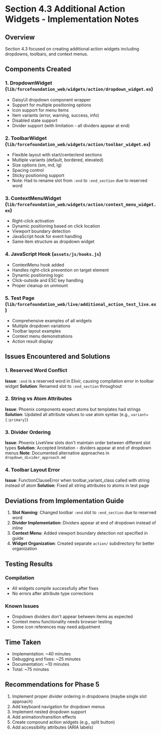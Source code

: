 # Section 4.3 Additional Action Widgets - Implementation Notes

## Overview
Section 4.3 focused on creating additional action widgets including dropdowns, toolbars, and context menus.

## Components Created

### 1. DropdownWidget (`lib/forcefoundation_web/widgets/action/dropdown_widget.ex`)
- DaisyUI dropdown component wrapper
- Support for multiple positioning options
- Icon support for menu items
- Item variants (error, warning, success, info)
- Disabled state support
- Divider support (with limitation - all dividers appear at end)

### 2. ToolbarWidget (`lib/forcefoundation_web/widgets/action/toolbar_widget.ex`)
- Flexible layout with start/center/end sections
- Multiple variants (default, bordered, elevated)
- Size options (sm, md, lg)
- Spacing control
- Sticky positioning support
- Note: Had to rename slot from `:end` to `:end_section` due to reserved word

### 3. ContextMenuWidget (`lib/forcefoundation_web/widgets/action/context_menu_widget.ex`)
- Right-click activation
- Dynamic positioning based on click location
- Viewport boundary detection
- JavaScript hook for event handling
- Same item structure as dropdown widget

### 4. JavaScript Hook (`assets/js/hooks.js`)
- ContextMenu hook added
- Handles right-click prevention on target element
- Dynamic positioning logic
- Click-outside and ESC key handling
- Proper cleanup on unmount

### 5. Test Page (`lib/forcefoundation_web/live/additional_action_test_live.ex`)
- Comprehensive examples of all widgets
- Multiple dropdown variations
- Toolbar layout examples
- Context menu demonstrations
- Action result display

## Issues Encountered and Solutions

### 1. Reserved Word Conflict
**Issue**: `:end` is a reserved word in Elixir, causing compilation error in toolbar widget
**Solution**: Renamed slot to `:end_section` throughout

### 2. String vs Atom Attributes
**Issue**: Phoenix components expect atoms but templates had strings
**Solution**: Updated all attribute values to use atom syntax (e.g., `variant={:primary}`)

### 3. Divider Ordering
**Issue**: Phoenix LiveView slots don't maintain order between different slot types
**Solution**: Accepted limitation - dividers appear at end of dropdown menus
**Note**: Documented alternative approaches in `dropdown_divider_approach.md`

### 4. Toolbar Layout Error
**Issue**: FunctionClauseError when toolbar_variant_class called with string instead of atom
**Solution**: Fixed all string attributes to atoms in test page

## Deviations from Implementation Guide

1. **Slot Naming**: Changed toolbar `:end` slot to `:end_section` due to reserved word
2. **Divider Implementation**: Dividers appear at end of dropdown instead of inline
3. **Context Menu**: Added viewport boundary detection not specified in guide
4. **Widget Organization**: Created separate `action/` subdirectory for better organization

## Testing Results

### Compilation
- All widgets compile successfully after fixes
- No errors after attribute type corrections

### Known Issues
- Dropdown dividers don't appear between items as expected
- Context menu functionality needs browser testing
- Some icon references may need adjustment

## Time Taken
- Implementation: ~40 minutes
- Debugging and fixes: ~25 minutes
- Documentation: ~10 minutes
- Total: ~75 minutes

## Recommendations for Phase 5
1. Implement proper divider ordering in dropdowns (maybe single slot approach)
2. Add keyboard navigation for dropdown menus
3. Implement nested dropdown support
4. Add animation/transition effects
5. Create compound action widgets (e.g., split button)
6. Add accessibility attributes (ARIA labels)